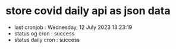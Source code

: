 # store covid daily api as json data

- last cronjob : Wednesday, 12 July 2023 13:23:19
- status og cron : success
- status daily cron : success
      
      